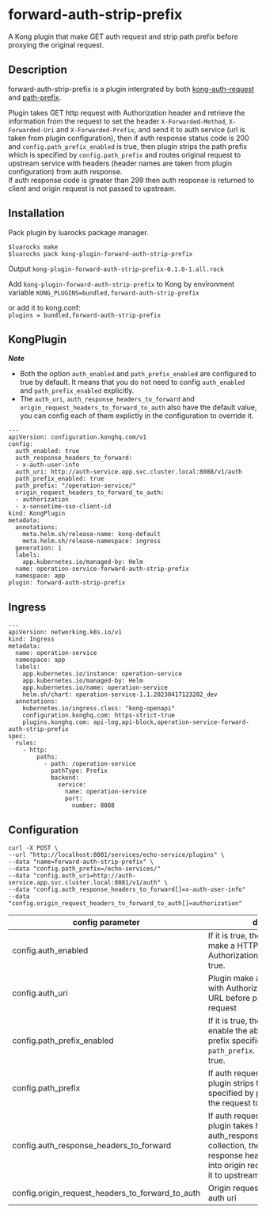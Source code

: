 # forward-auth-strip-prefix
A Kong plugin that make GET auth request and strip path prefix before proxying the original request.

## Description
forward-auth-strip-prefix is a plugin intergrated by both [kong-auth-request](https://github.com/ascho/kong-auth-request) and [path-prefix](https://github.com/alexashley/kong-plugin-path-prefix).

Plugin takes GET http request with Authorization header and retrieve the information from the request to set the header `X-Forwarded-Method`, `X-Forwarded-Uri` and `X-Forwarded-Prefix`, and send it to auth service (url is taken from plugin configuration), then if auth response status code is 200 and `config.path_prefix_enabled` is true, then plugin strips the path prefix which is specified by `config.path_prefix` and routes original request to upstream service with headers (header names are taken from plugin configuration) from auth response.   
If auth response code is greater than 299 then auth response is returned to client and origin request is not passed to upstream.

## Installation

Pack plugin by luarocks package manager.  
```
$luarocks make
$luarocks pack kong-plugin-forward-auth-strip-prefix
```

Output
```kong-plugin-forward-auth-strip-prefix-0.1.0-1.all.rock```

Add `kong-plugin-forward-auth-strip-prefix` to Kong by environment variable
```KONG_PLUGINS=bundled,forward-auth-strip-prefix```   

or add it to kong.conf:  
```plugins = bundled,forward-auth-strip-prefix```

## KongPlugin
***Note***
  - Both the option `auth_enabled` and `path_prefix_enabled` are configured to true by default. It means that you do not need to config `auth_enabled` and `path_prefix_enabled` explicitly.
  - The `auth_uri`, `auth_response_headers_to_forward` and `origin_request_headers_to_forward_to_auth` also have the default value, you can config each of them explictly in the configuration to override it.
```
---
apiVersion: configuration.konghq.com/v1
config:
  auth_enabled: true
  auth_response_headers_to_forward:
  - x-auth-user-info
  auth_uri: http://auth-service.app.svc.cluster.local:8088/v1/auth
  path_prefix_enabled: true
  path_prefix: "/operation-service/"
  origin_request_headers_to_forward_to_auth:
  - authorization
  - x-sensetime-sso-client-id
kind: KongPlugin
metadata:
  annotations:
    meta.helm.sh/release-name: kong-default
    meta.helm.sh/release-namespace: ingress
  generation: 1
  labels:
    app.kubernetes.io/managed-by: Helm
  name: operation-service-forward-auth-strip-prefix
  namespace: app
plugin: forward-auth-strip-prefix
```

## Ingress
```
---
apiVersion: networking.k8s.io/v1
kind: Ingress
metadata:
  name: operation-service
  namespace: app
  labels:
    app.kubernetes.io/instance: operation-service
    app.kubernetes.io/managed-by: Helm
    app.kubernetes.io/name: operation-service
    helm.sh/chart: operation-service-1.1.20230417123202_dev
  annotations:
    kubernetes.io/ingress.class: "kong-openapi"
    configuration.konghq.com: https-strict-true
    plugins.konghq.com: api-log,api-block,operation-service-forward-auth-strip-prefix
spec:
  rules:
    - http:
        paths:
          - path: /operation-service
            pathType: Prefix
            backend:
              service:
                name: operation-service
                port:
                  number: 8088
```

## Configuration

```
curl -X POST \
--url "http://localhost:8001/services/echo-service/plugins" \
--data "name=forward-auth-strip-prefix" \
--data "config.path_prefix=/echo-services/"
--data "config.auth_uri=http://auth-service.app.svc.cluster.local:8081/v1/auth" \
--data "config.auth_response_headers_to_forward[]=x-auth-user-info"
--data "config.origin_request_headers_to_forward_to_auth[]=authorization"
```

config parameter | description
-----------------|--------------
config.auth_enabled| If it is true, then the plugin will make a HTTP Get request with Authorization. The default value is true.
config.auth_uri  | Plugin make a HTTP GET request with Authorization header to this URL before proxying the original request
config.path_prefix_enabled | If it is true, then the plugin will enable the ability to strip the path prefix specified by the field `path_prefix`. The default value is true.
config.path_prefix| If auth request was successful then plugin strips the path prefix specified by path_prefix and routes the request to upstream.
config.auth_response_headers_to_forward | If auth request was successful then plugin takes header names from auth_response_headers_to_forward collection, then finds them in auth response headers and adds them into origin request before proxying it to upstream.
config.origin_request_headers_to_forward_to_auth | Origin request headers to pass to auth uri